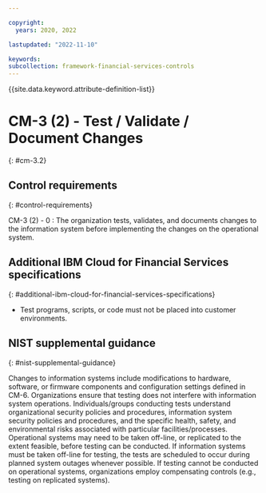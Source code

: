 ```yaml
---

copyright:
  years: 2020, 2022

lastupdated: "2022-11-10"

keywords: 
subcollection: framework-financial-services-controls
---
```


{{site.data.keyword.attribute-definition-list}}

               
# CM-3 (2) - Test / Validate / Document Changes
{: #cm-3.2}

## Control requirements
{: #control-requirements}

CM-3 (2) - 0
    : The organization tests, validates, and documents changes to the information system before implementing the changes on the operational system.

## Additional IBM Cloud for Financial Services specifications
{: #additional-ibm-cloud-for-financial-services-specifications}

- Test programs, scripts, or code must not be placed into customer environments.

## NIST supplemental guidance
{: #nist-supplemental-guidance}

Changes to information systems include modifications to hardware, software, or firmware components and configuration settings defined in CM-6. Organizations ensure that testing does not interfere with information system operations. Individuals/groups conducting tests understand organizational security policies and procedures, information system security policies and procedures, and the specific health, safety, and environmental risks associated with particular facilities/processes. Operational systems may need to be taken off-line, or replicated to the extent feasible, before testing can be conducted. If information systems must be taken off-line for testing, the tests are scheduled to occur during planned system outages whenever possible. If testing cannot be conducted on operational systems, organizations employ compensating controls (e.g., testing on replicated systems).





